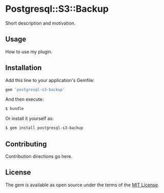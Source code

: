# Postgresql::S3::Backup
Short description and motivation.

## Usage
How to use my plugin.

## Installation
Add this line to your application's Gemfile:

```ruby
gem 'postgresql-s3-backup'
```

And then execute:
```bash
$ bundle
```

Or install it yourself as:
```bash
$ gem install postgresql-s3-backup
```

## Contributing
Contribution directions go here.

## License
The gem is available as open source under the terms of the [MIT License](http://opensource.org/licenses/MIT).
